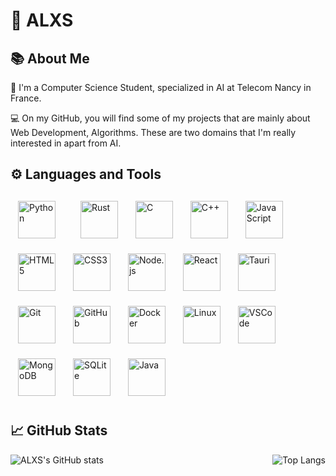 
# 🐻 ALXS

## 📚 About Me

🔬 I'm a Computer Science Student, specialized in AI at Telecom Nancy in France.

💻 On my GitHub, you will find some of my projects that are mainly about Web Development, Algorithms. These are two domains that I'm really interested in apart from AI.

## ⚙️ Languages and Tools

<a style="padding-right: 12px;" href="https://www.python.org/"><img class="tech-icon" alt="Python" style="width: 60px; padding: 12px;" src="https://cdn.jsdelivr.net/gh/devicons/devicon/icons/python/python-original.svg" /></a>
<a href="https://www.rust-lang.org/"><img class="tech-icon" alt="Rust" style="width: 60px; padding: 12px;" src="https://cdn.jsdelivr.net/gh/devicons/devicon/icons/rust/rust-original.svg" /></a>
<a href="https://www.cprogramming.com/"><img class="tech-icon" alt="C" style="width: 60px; padding: 12px;" src="https://cdn.jsdelivr.net/gh/devicons/devicon/icons/c/c-original.svg" /></a>
<a href="https://www.cplusplus.com/"><img class="tech-icon" alt="C++" style="width: 60px; padding: 12px;" src="https://cdn.jsdelivr.net/gh/devicons/devicon/icons/cplusplus/cplusplus-original.svg" /></a>
<a href="https://www.javascript.com/"><img class="tech-icon" alt="JavaScript" style="width: 60px; padding: 12px;" src="https://cdn.jsdelivr.net/gh/devicons/devicon/icons/javascript/javascript-original.svg" /></a>
<a href="https://developer.mozilla.org/en-US/docs/Web/HTML"><img class="tech-icon" alt="HTML5" style="width: 60px; padding: 12px;" src="https://cdn.jsdelivr.net/gh/devicons/devicon/icons/html5/html5-original.svg" /></a>
<a href="https://developer.mozilla.org/en-US/docs/Web/CSS"><img class="tech-icon" alt="CSS3" style="width: 60px; padding: 12px;" src="https://cdn.jsdelivr.net/gh/devicons/devicon/icons/css3/css3-original.svg" /></a>
<a href="https://nodejs.org/en/"><img class="tech-icon" alt="Node.js" style="width: 60px; padding: 12px;" src="https://cdn.jsdelivr.net/gh/devicons/devicon/icons/nodejs/nodejs-original.svg" /></a>
<a href="https://reactjs.org/"><img class="tech-icon" alt="React" style="width: 60px; padding: 12px;" src="https://cdn.jsdelivr.net/gh/devicons/devicon/icons/react/react-original.svg" /></a>
<a href="https://tauri.studio/"><img class="tech-icon" alt="Tauri" style="width: 60px; padding: 12px;" src="https://cdn.jsdelivr.net/gh/devicons/devicon/icons/tauri/tauri-original.svg" /></a>
<a href="https://git-scm.com/"><img class="tech-icon" alt="Git" style="width: 60px; padding: 12px;" src="https://cdn.jsdelivr.net/gh/devicons/devicon/icons/git/git-original.svg" /></a>
<a href="https://github.com/"><img class="tech-icon" alt="GitHub" style="width: 60px; padding: 12px;" src="https://cdn.jsdelivr.net/gh/devicons/devicon/icons/github/github-original.svg" /></a>
<a href="https://www.docker.com/"><img class="tech-icon" alt="Docker" style="width: 60px; padding: 12px;" src="https://cdn.jsdelivr.net/gh/devicons/devicon/icons/docker/docker-original.svg" /></a>
<a href="https://www.linux.org/"><img class="tech-icon" alt="Linux" style="width: 60px; padding: 12px;" src="https://cdn.jsdelivr.net/gh/devicons/devicon/icons/linux/linux-original.svg" /></a>
<a href="https://code.visualstudio.com/"><img class="tech-icon" alt="VSCode" style="width: 60px; padding: 12px;" src="https://cdn.jsdelivr.net/gh/devicons/devicon/icons/vscode/vscode-original.svg" /></a>
<a href="https://www.mongodb.com/"><img class="tech-icon" alt="MongoDB" style="width: 60px; padding: 12px;" src="https://cdn.jsdelivr.net/gh/devicons/devicon/icons/mongodb/mongodb-original.svg" /></a>
<a href="https://www.sqlite.org/index.html"><img class="tech-icon" alt="SQLite" style="width: 60px; padding: 12px;" src="https://cdn.jsdelivr.net/gh/devicons/devicon/icons/sqlite/sqlite-original.svg" /></a>
<a href="https://www.java.com/"><img class="tech-icon" alt="Java" style="width: 60px; padding: 12px;" src="https://cdn.jsdelivr.net/gh/devicons/devicon/icons/java/java-original.svg" /></a>

## 📈 GitHub Stats

<div style="display: flex; justify-content: space-between; align-items: center;">
    <img src="https://github-readme-stats.vercel.app/api?username=ALXS-GitHub&show_icons=true&theme=highcontrast" alt="ALXS's GitHub stats" />
    <img src="https://github-readme-stats.vercel.app/api/top-langs/?username=ALXS-GitHub&layout=compact&theme=highcontrast&exclude_repo=Programmer-La-Matiere" alt="Top Langs" />
</div>




